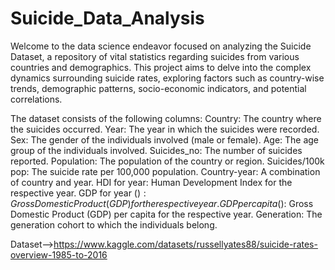 # Suicide_Data_Analysis
Welcome to the data science endeavor focused on analyzing the Suicide Dataset, a repository of vital statistics regarding suicides from various countries and demographics. This project aims to delve into the complex dynamics surrounding suicide rates, exploring factors such as country-wise trends, demographic patterns, socio-economic indicators, and potential correlations.

The dataset consists of the following columns:
Country: The country where the suicides occurred.
Year: The year in which the suicides were recorded.
Sex: The gender of the individuals involved (male or female).
Age: The age group of the individuals involved.
Suicides_no: The number of suicides reported.
Population: The population of the country or region.
Suicides/100k pop: The suicide rate per 100,000 population.
Country-year: A combination of country and year.
HDI for year: Human Development Index for the respective year.
GDP for year ($): Gross Domestic Product (GDP) for the respective year.
GDP per capita ($): Gross Domestic Product (GDP) per capita for the respective year.
Generation: The generation cohort to which the individuals belong.

Dataset-->https://www.kaggle.com/datasets/russellyates88/suicide-rates-overview-1985-to-2016
